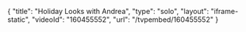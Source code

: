 {
    "title": "Holiday Looks with Andrea",
    "type": "solo",
    "layout": "iframe-static",
    "videoId": "160455552",
    "url": "\/tvpembed\/160455552"
}